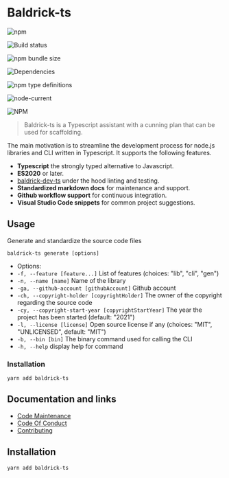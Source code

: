 # Baldrick-ts

![npm](https://img.shields.io/npm/v/baldrick-ts)

![Build status](https://github.com/flarebyte/baldrick-ts/actions/workflows/main.yml/badge.svg)

![npm bundle size](https://img.shields.io/bundlephobia/min/baldrick-ts)

![Dependencies](https://status.david-dm.org/gh/flarebyte/baldrick-ts.svg)

![npm type definitions](https://img.shields.io/npm/types/baldrick-ts)

![node-current](https://img.shields.io/node/v/baldrick-ts)

![NPM](https://img.shields.io/npm/l/baldrick-ts)

> Baldrick-ts is a Typescript assistant with a cunning plan that can be used for scaffolding.




The main motivation is to streamline the development process for node.js libraries and CLI written in Typescript. It supports the following features.

-   **Typescript** the strongly typed alternative to Javascript.
-   **ES2020** or later.
-   [baldrick-dev-ts](https://github.com/flarebyte/baldrick-dev-ts) under the hood linting and testing.
-   **Standardized markdown docs** for maintenance and support.
-   **Github workflow support** for continuous integration.
-   **Visual Studio Code snippets** for common project suggestions.



## Usage


Generate and standardize the source code files

`baldrick-ts generate [options]`

* Options:
* `-f, --feature [feature...]` List of features (choices: "lib", "cli", "gen")
* `-n, --name [name]` Name of the library
* `-ga, --github-account [githubAccount]` Github account
* `-ch, --copyright-holder [copyrightHolder]` The owner of the copyright regarding the source code
* `-cy, --copyright-start-year [copyrightStartYear]` The year the project has been started (default: "2021")
* `-l, --license [license]` Open source license if any (choices: "MIT", "UNLICENSED", default: "MIT")
* `-b, --bin [bin]` The binary command used for calling the CLI
* `-h, --help` display help for command



### Installation

```
yarn add baldrick-ts
```


## Documentation and links

* [Code Maintenance](MAINTENANCE.md)
* [Code Of Conduct](CODE_OF_CONDUCT.md)
* [Contributing](CONTRIBUTING.md)

## Installation

```
yarn add baldrick-ts
```